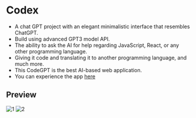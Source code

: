 # Codex

* A chat GPT project with an elegant minimalistic interface that resembles ChatGPT.
* Build using advanced GPT3 model API.
* The ability to ask the AI for help regarding JavaScript, React, or any other programming language. 
* Giving it code and translating it to another programming language, and much more.
* This CodeGPT is the best AI-based web application.
* You can experience the app [here](https://codex-shubhanggupta2000.vercel.app/)

## Preview

![1](https://user-images.githubusercontent.com/79959361/212566693-28bd54de-ea19-4016-9954-f8ed5d07c2bf.png)
![2](https://user-images.githubusercontent.com/79959361/212566696-05eb522b-1dce-4390-a893-18b2e677e597.png)
